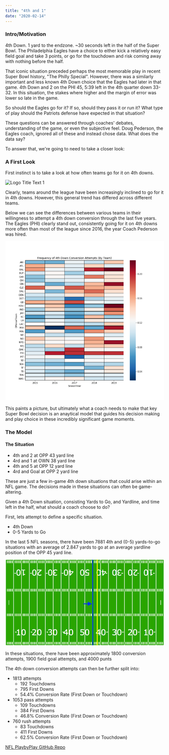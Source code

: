 ```yaml
---
title: "4th and 1"
date: "2020-02-14"
---
```


### Intro/Motivation

4th Down. 1 yard to the endzone. ~30 seconds left in the half of the Super Bowl. The Philadelphia Eagles have a choice to either kick a relatively easy field goal and take 3 points, or go for the touchdown and risk coming away with nothing before the half.

That iconic situation preceded perhaps the most memorable play in recent Super Bowl history, "The Philly Special". However, there was a similarly important and less known 4th Down choice that the Eagles had later in that game. 4th Down and 2 on the PHI 45, 5:39 left in the 4th quarter down 33-32. In this situation, the stakes where higher and the margin of error was lower so late in the game.

So should the Eagles go for it? If so, should they pass it or run it? What type of play should the Patriots defense have expected in that situation?

These questions can be answered through coaches' debates, understanding of the game, or even the subjective feel. Doug Pederson, the Eagles coach, ignored all of these and instead chose data. What does the data say?

To answer that, we're going to need to take a closer look:

### A First Look

First instinct is to take a look at how often teams go for it on 4th downs.

![Logo Title Text 1](/Plots/4thdownatt_barplot.png)

Clearly, teams around the league have been increasingly inclined to go for it in 4th downs. However, this general trend has differed across different teams.

Below we can see the differences between various teams in their willingness to attempt a 4th down conversion through the last five years. The Eagles (PHI) clearly stand out, consistently going for it on 4th downs more often than most of the league since 2016, the year Coach Pederson was hired.

![alt text](./Plots/4thdownatt_heatmap.png "Logo Title Text 1")

This paints a picture, but ultimately what a coach needs to make that key Super Bowl decision is an anaytical model that guides his decision making and play choice in these incredibly significant game moments.

### The Model

#### The Situation

- 4th and 2 at OPP 43 yard line
- 4rd and 1 at OWN 38 yard line
- 4th and 5 at OPP 12 yard line
- 4rd and Goal at OPP 2 yard line

These are just a few in-game 4th down situations that could arise within an NFL game. The decisions made in these situations can often be game-altering.

Given a 4th Down situation, consisting Yards to Go, and Yardline, and time left in the half, what should a coach choose to do?

First, lets attempt to define a specific situation.

- 4th Down
- 0-5 Yards to Go

In the last 5 NFL seasons, there have been 7881 4th and (0-5) yards-to-go situations with an average of 2.847 yards to go at an average yardline position of the OPP 45 yard line.

![alt text](./Plots/FootballField1.png "Logo Title Text 1")

In these situations, there have been approximately 1800 conversion attempts, 1900 field goal attempts, and 4000 punts

The 4th down conversion attempts can then be further split into:

- 1813 attempts
  - 192 Touchdowns
  - 795 First Downs
  - 54.4% Conversion Rate (First Down or Touchdown)
- 1053 pass attempts
  - 109 Touchdowns
  - 384 First Downs
  - 46.8% Conversion Rate (First Down or Touchdown)
- 760 rush attempts
  - 83 Touchdowns
  - 411 First Downs
  - 62.5% Conversion Rate (First Down or Touchdown)

[NFL PlaybyPlay GitHub Repo](https://github.com/shahv1057/NFL_PBP)
